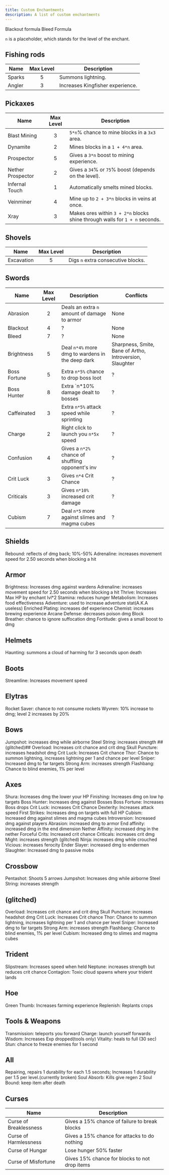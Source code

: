 ```yaml
---
title: Custom Enchantments
description: A list of custom enchantments
---
```

<todo>
Blackout formula
Bleed Formula

`n` is a placeholder, which stands for the level of the enchant.

## Fishing rods
| Name   | Max Level | Description                      |
|--------|:---------:|----------------------------------|
| Sparks |     5     | Summons lightning.               |
| Angler |     3     | Increases Kingfisher experience. |

## Pickaxes
| Name              | Max Level | Description                                                                 |
|-------------------|:---------:|-----------------------------------------------------------------------------|
| Blast Mining      |     3     | `5*n`% chance to mine blocks in a `3x3` area.                               |
| Dynamite          |     2     | Mines blocks in a `1 + 4*n` area.                                           |
| Prospector        |     5     | Gives a `3*n` boost to mining experience.                                   |
| Nether Prospector |     2     | Gives a `34`% or `75`% boost (depends on the level).                        |
| Infernal Touch    |     1     | Automatically smelts mined blocks.                                          |
| Veinminer         |     4     | Mine up to `2 + 3*n` blocks in veins at once.                               |
| Xray              |     3     | Makes ores within `3 + 2*n` blocks shine through walls for `1 + n` seconds. |

## Shovels
| Name       | Max Level | Description                        |
|------------|:---------:|------------------------------------|
| Excavation |     5     | Digs `n` extra consecutive blocks. |


## Swords
| Name         | Max Level | Description                                      | Conflicts                                                |
|--------------|:---------:|--------------------------------------------------|----------------------------------------------------------|
| Abrasion     |     2     | Deals an extra `n` amount of damage to armor     | None                                                     |
| Blackout     |     4     | ?                                                | None                                                     |
| Bleed        |     7     | ?                                                | None                                                     |
| Brightness   |     5     | Deal `n*4%` more dmg to wardens in the deep dark | Sharpness, Smite, Bane of Artho, Introversion, Slaughter |
| Boss Fortune |     5     | Extra `n*5%` chance to drop boss loot            | ?                                                        |
| Boss Hunter  |     8     | Extra `n*10% damage dealt to bosses              | ?                                                        |
| Caffeinated  |     3     | Extra `n*5%` attack speed while sprinting        | ?                                                        |
| Charge       |     2     | Right click to launch you `n*5x` speed           | ?                                                        |
| Confusion    |     4     | Gives a `n*2%` chance of shuffling opponent's inv| ?                                                        |
| Crit Luck    |     3     | Gives `n*4` Crit Chance                          | ?                                                        |
| Criticals    |     3     | Gives `n*10%` increased crit damage              | ?                                                        |
| Cubism       |     7     | Deal `n*5` more against slimes and magma cubes   | ?                                                        |

## Shields
Rebound: reflects of dmg back; 10%-50%
Adrenaline: increases movement speed for 2.50 seconds when blocking a hit 

## Armor
Brightness: Increases dmg against wardens
Adrenaline: increases movement speed for 2.50 seconds when blocking a hit
Thrive: Increases Max HP by enchant lvl*2
Stamina: reduces hunger
Metabolism: Increases food effectiveness
Adventure: used to increase adventure stat(A.K.A useless)
Enriched Plating: increases def experience
Chemist: increases brewing experience
Arcane Defense: decreases poison dmg
Block Breather: chance to ignore suffocation dmg
Fortitude:  gives a small boost to dmg

## Helmets
Haunting: summons a cloud of harming for 3 seconds upon death

## Boots
Streamline: Increases movement speed

## Elytras
Rocket Saver: chance to not consume rockets 
Wyvren: 10% increase to dmg; level 2 increases by 20%

## Bows
Jumpshot: increases dmg while airborne
Steel String: increases strength ##(glitched)##
Overload: Increases crit chance and crit dmg
Skull Puncture: increases headshot dmg
Crit Luck: Increases Crit chance
Thor: Chance to summon lightning, increases lightning per 1 and chance per level 
Sniper: Increased dmg to far targets
Strong Arm: increases strength
Flashbang: Chance to blind enemies, 1% per level

## Axes
Shura: Increases dmg the lower your HP
Finishing: Increases dmg on low hp targets
Boss Hunter: Increases dmg against Bosses
Boss Fortune: Increases Boss drops
Crit Luck: increases Crit Chance
Dexterity: Increases attack speed
First Strikes: Increases dmg on targets with full HP
Cubism: Increased dmg against slimes and magma cubes
Introversion: Increased dmg against players
Abrasion: increased dmg to armor
End affinity: increased dmg in the end dimension
Nether Affinity: increased dmg in the nether 
Forceful Crits: Increased crit chance 
Criticals: increases crit dmg
Might: increases strength (glitched)
Ninja: increases dmg while crouched
Vicious: increases ferocity
Ender Slayer: increased dmg to endermen 
Slaughter: Increased dmg to passive mobs

## Crossbow
Pentashot: Shoots 5 arrows 
Jumpshot: Increases dmg while airborne
Steel String: increases strength

## (glitched)
Overload: Increases crit chance and crit dmg
Skull Puncture: increases headshot dmg
Crit Luck: Increases Crit chance
Thor: Chance to summon lightning, increases lightning per 1 and chance per level 
Sniper: Increased dmg to far targets
Strong Arm: increases strength
Flashbang: Chance to blind enemies, 1% per level
Cubism: Increased dmg to slimes and magma cubes

## Trident
Slipstream: Increases speed when held
Neptune: increases strength but reduces crit chance 
Contagion: Toxic cloud spawns where your trident lands

## Hoe
Green Thumb: Increases farming experience
Replenish: Replants crops 

## Tools & Weapons
Transmission: teleports you forward
Charge: launch yourself forwards
Wisdom: Increases Exp dropped(tools only) 
Vitality: heals to full (30 sec)
Stun: chance to freeze enemies for 1 second

## All
Repairing, repairs 1 durability for each 1.5 seconds; Increases 1 durability per 1.5 per level.(currently broken)
Soul Absorb: Kills give regen 2
Soul Bound: keep item after death

## Curses
| Name                   | Description                                   |
|------------------------|-----------------------------------------------|
| Curse of Breaklessness | Gives a 15% chance of failure to break blocks |
| Curse of Harmlessness  | Gives a 15% chance for attacks to do nothing  |
| Curse of Hungar        | Lose hunger 50% faster                        |
| Curse of Misfortune    | Gives 15% chance for blocks to not drop items |

